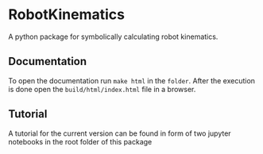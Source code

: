 # RobotKinematics
A python package for symbolically calculating robot kinematics.

## Documentation

To open the documentation run `make html` in the `folder`. After the execution is done open the `build/html/index.html` file in a browser.

## Tutorial

A tutorial for the current version can be found in form of two jupyter notebooks in the root folder of this package
